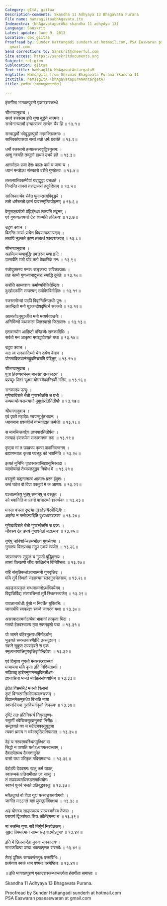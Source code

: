 ```yaml
---
Category: gItA, giitaa
Description-comments: Skandha 11 Adhyaya 13 Bhagavata Purana
File name: hamsagiitaabhAgavata.itx
Indexextra: (bhAgavatapurANa skandha 11 adhyAya 13)
Language: Sanskrit
Latest update: June 9, 2013
Location: doc_giitaa
Proofread by: Sunder Hattangadi sunderh at hotmail.com, PSA Easwaran psaeaswaran at
  gmail.com
Send corrections to: Sanskrit@cheerful.com
Site access: https://sanskritdocuments.org
Subject: religion
Sublocation: giitaa
Text title: haMsagItA bhAgavatAntargataM
engtitle: Hamsagita from Shrimad Bhagavata Purana Skandha 11
itxtitle: haMsagItA (bhAgavatapurANAntargatA)
title: हंसगीता (भागवतपुराणान्तर्गता)

---
```

  
 हंसगीता भागवतपुराणे एकादशस्कन्धे   
  
श्रीभगवानुवाच ।  
सत्त्वं रजस्तम इति गुणा बुद्धेर्न चात्मनः ।  
सत्त्वेनान्यतमौ हन्यात्सत्त्वं सत्त्वेन चैव हि ॥ १३.१॥  
  
सत्त्वाद्धर्मो भवेद्वृद्धात्पुंसो मद्भक्तिलक्षणः ।  
सात्त्विकोपासया सत्त्वं ततो धर्मः प्रवर्तते ॥ १३.२॥  
  
धर्मो रजस्तमो हन्यात्सत्त्ववृद्धिरनुत्तमः ।  
आशु नश्यति तन्मूलो ह्यधर्म उभये हते ॥ १३.३॥  
  
आगमोऽपः प्रजा देशः कालः कर्म च जन्म च ।  
ध्यानं मन्त्रोऽथ संस्कारो दशैते गुणहेतवः ॥ १३.४॥  
  
तत्तत्सात्त्विकमेवैषां यद्यद्वृद्धाः प्रचक्षते ।  
निन्दन्ति तामसं तत्तद्राजसं तदुपेक्षितम् ॥ १३.५॥  
  
सात्त्विकान्येव सेवेत पुमान्सत्त्वविवृद्धये ।  
ततो धर्मस्ततो ज्ञानं यावत्स्मृतिरपोहनम् ॥ १३.६॥  
  
वेणुसङ्घर्षजो वह्निर्दग्ध्वा शाम्यति तद्वनम् ।  
एवं गुणव्यत्ययजो देहः शाम्यति तत्क्रियः ॥ १३.७॥  
  
उद्धव उवाच ।  
विदन्ति मर्त्याः प्रायेण विषयान्पदमापदाम् ।  
तथापि भुञ्जते कृष्ण तत्कथं श्वखराजवत् ॥ १३.८॥  
  
श्रीभगवानुवाच ।  
अहमित्यन्यथाबुद्धिः प्रमत्तस्य यथा हृदि ।  
उत्सर्पति रजो घोरं ततो वैकारिकं मनः ॥ १३.९॥  
  
रजोयुक्तस्य मनसः सङ्कल्पः सविकल्पकः ।  
ततः कामो गुणध्यानाद्दुःसहः स्याद्धि दुर्मतेः ॥ १३.१०॥  
  
करोति कामवशगः कर्माण्यविजितेन्द्रियः ।  
दुःखोदर्काणि सम्पश्यन् रजोवेगविमोहितः ॥ १३.११॥  
  
रजस्तमोभ्यां यदपि विद्वान्विक्षिप्तधीः पुनः ।  
अतन्द्रितो मनो युञ्जन्दोषदृष्टिर्न सज्जते ॥ १३.१२॥  
  
अप्रमत्तोऽनुयुञ्जीत मनो मय्यर्पयञ्छनैः ।  
अनिर्विण्णो यथाकालं जितश्वासो जितासनः ॥ १३.१३॥  
  
एतावान्योग आदिष्टो मच्छिष्यैः सनकादिभिः ।  
सर्वतो मन आकृष्य मय्यद्धावेश्यते यथा ॥ १३.१४॥  
  
उद्धव उवाच ।  
यदा त्वं सनकादिभ्यो येन रूपेण केशव ।  
योगमादिष्टवानेतद्रूपमिच्छामि वेदितुम् ॥ १३.१५॥  
  
श्रीभगवानुवाच ।  
पुत्रा हिरण्यगर्भस्य मानसाः सनकादयः ।  
पप्रच्छुः पितरं सूक्ष्मां योगस्यैकान्तिकीं गतिम् ॥ १३.१६॥  
  
सनकादय ऊचुः ।  
गुणेष्वाविशते चेतो गुणाश्चेतसि च प्रभो ।  
कथमन्योन्यसन्त्यागो मुमुक्षोरतितितीर्षोः ॥ १३.१७॥  
  
श्रीभगवानुवाच ।  
एवं पृष्टो महादेवः स्वयम्भूर्भूतभावनः ।  
ध्यायमानः प्रश्नबीजं नाभ्यपद्यत कर्मधीः ॥ १३.१८॥  
  
स मामचिन्तयद्देवः प्रश्नपारतितीर्षया ।  
तस्याहं हंसरूपेण सकाशमगमं तदा ॥ १३.१९॥  
  
दृष्ट्वा मां त उपव्रज्य कृत्वा पादाभिवन्दनम् ।  
ब्रह्माणमग्रतः कृत्वा पप्रच्छुः को भवानिति ॥ १३.२०॥  
  
इत्यहं मुनिभिः पृष्टस्तत्त्वजिज्ञासुभिस्तदा ।  
यदवोचमहं तेभ्यस्तदुद्धव निबोध मे ॥ १३.२१॥  
  
वस्तुनो यद्यनानात्व आत्मनः प्रश्न ईदृशः ।  
कथं घटेत वो विप्रा वक्तुर्वा मे क आश्रयः ॥ १३.२२॥  
  
पञ्चात्मकेषु भूतेषु समानेषु च वस्तुतः ।  
को भवानिति वः प्रश्नो वाचारम्भो ह्यनर्थकः ॥ १३.२३॥  
  
मनसा वचसा दृष्ट्या गृह्यतेऽन्यैरपीन्द्रियैः ।  
अहमेव न मत्तोऽन्यदिति बुध्यध्वमञ्जसा ॥ १३.२४॥  
  
गुणेष्वाविशते चेतो गुणाश्चेतसि च प्रजाः ।  
जीवस्य देह उभयं गुणाश्चेतो मदात्मनः ॥ १३.२५॥  
  
गुणेषु चाविशच्चित्तमभीक्ष्णं गुणसेवया ।  
गुणाश्च चित्तप्रभवा मद्रूप उभयं त्यजेत् ॥ १३.२६॥  
  
जाग्रत्स्वप्नः सुषुप्तं च गुणतो बुद्धिवृत्तयः ।  
तासां विलक्षणो जीवः साक्षित्वेन विनिश्चितः ॥ १३.२७॥  
  
यर्हि संसृतिबन्धोऽयमात्मनो गुणवृत्तिदः ।  
मयि तुर्ये स्थितो जह्यात्त्यागस्तद्गुणचेतसाम् ॥ १३.२८॥  
  
अहङ्कारकृतं बन्धमात्मनोऽर्थविपर्ययम् ।  
विद्वान्निर्विद्य संसारचिन्तां तुर्ये स्थितस्त्यजेत् ॥ १३.२९॥  
  
यावन्नानार्थधीः पुंसो न निवर्तेत युक्तिभिः ।  
जागर्त्यपि स्वपन्नज्ञः स्वप्ने जागरणं यथा ॥ १३.३०॥  
  
असत्त्वादात्मनोऽन्येषां भावानां तत्कृता भिदा ।  
गतयो हेतवश्चास्य मृषा स्वप्नदृशो यथा ॥ १३.३१॥  
  
यो जागरे बहिरनुक्षणधर्मिणोऽर्थान्  
भुङ्क्ते समस्तकरणैर्हृदि तत्सदृक्षान् ।  
स्वप्ने सुषुप्त उपसंहरते स एकः  
स्मृत्यन्वयात्त्रिगुणवृत्तिदृगिन्द्रियेशः ॥ १३.३२॥  
  
एवं विमृश्य गुणतो मनसस्त्र्यवस्था  
मन्मायया मयि कृता इति निश्चितार्थाः ।  
सञ्छिद्य हार्दमनुमानसदुक्तितीक्ष्ण-  
ज्ञानासिना भजत माखिलसंशयाधिम् ॥ १३.३३॥  
  
ईक्षेत विभ्रममिदं मनसो विलासं  
दृष्टं विनष्टमतिलोलमलातचक्रम् ।  
विज्ञानमेकमुरुधेव विभाति माया  
स्वप्नस्त्रिधा गुणविसर्गकृतो विकल्पः ॥ १३.३४॥  
  
दृष्टिं ततः प्रतिनिवर्त्य निवृत्ततृष्ण-  
स्तूष्णीं भवेन्निजसुखानुभवो निरीहः ।  
सन्दृश्यते क्व च यदीदमवस्तुबुद्ध्या  
त्यक्तं भ्रमाय न भवेत्स्मृतिरानिपातात् ॥ १३.३५॥  
  
देहं च नश्वरमवस्थितमुत्थितं वा  
सिद्धो न पश्यति यतोऽध्यगमत्स्वरूपम् ।  
दैवादपेतमथ दैववशादुपेतं  
वासो यथा परिकृतं मदिरामदान्धः ॥ १३.३६॥  
  
देहोऽपि दैववशगः खलु कर्म यावत्  
स्वारम्भकं प्रतिसमीक्षत एव सासुः ।  
तं सप्रपञ्चमधिरूढसमाधियोगः  
स्वाप्नं पुनर्न भजते प्रतिबुद्धवस्तुः ॥ १३.३७॥  
  
मयैतदुक्तं वो विप्रा गुह्यं यत्साङ्ख्ययोगयोः ।  
जानीत माऽऽगतं यज्ञं युष्मद्धर्मविवक्षया ॥ १३.३८॥  
  
अहं योगस्य साङ्ख्यस्य सत्यस्यर्तस्य तेजसः ।  
परायणं द्विजश्रेष्ठाः श्रियः कीर्तेर्दमस्य च ॥ १३.३९॥  
  
मां भजन्ति गुणाः सर्वे निर्गुणं निरपेक्षकम् ।  
सुहृदं प्रियमात्मानं साम्यासङ्गादयोऽगुणाः ॥ १३.४०॥  
  
इति मे छिन्नसन्देहा मुनयः सनकादयः ।  
सभाजयित्वा परया भक्त्यागृणत संस्तवैः ॥ १३.४१॥  
  
तैरहं पूजितः सम्यक्संस्तुतः परमर्षिभिः ।  
प्रत्येयाय स्वकं धाम पश्यतः परमेष्ठिनः ॥ १३.४२॥  
  
  ॥ इति भागवतपुराणे एकादशस्कन्धान्तर्त्गता हंसगीता समाप्ता ॥  
  
  
  
Skandha 11 Adhyaya 13 Bhagavata Purana.  
  
Proofread by Sunder Hattangadi sunderh at hotmail.com  
PSA Easwaran psaeaswaran at gmail.com  
  
